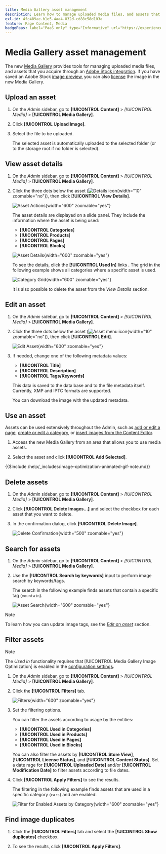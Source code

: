 ```yaml
---
title: Media Gallery asset management
description: Learn how to manage uploaded media files, and assets that you acquire through an Adobe Stock integration.
exl-id: 4fc489ae-b1e5-4aa4-832d-cd88c58d103a
feature: Page Content, Media
badgePaas: label="PaaS only" type="Informative" url="https://experienceleague.adobe.com/en/docs/commerce/user-guides/product-solutions" tooltip="Applies to Adobe Commerce on Cloud projects (Adobe-managed PaaS infrastructure) and on-premises projects only."
---
```

# Media Gallery asset management

The new [Media Gallery](media-gallery.md) provides tools for managing uploaded media files, and assets that you acquire through an [Adobe Stock integration](adobe-stock.md). If you have saved an Adobe Stock [image preview](adobe-stock-save-preview.md), you can also [license](adobe-stock-license-image.md) the image in the new Media Gallery.

## Upload an asset

1. On the _Admin_ sidebar, go to **[!UICONTROL Content]** > _[!UICONTROL Media]_ > **[!UICONTROL Media Gallery]**.

1. Click **[!UICONTROL Upload Image]**.

1. Select the file to be uploaded.

   The selected asset is automatically uploaded to the selected folder (or to the storage root if no folder is selected).

## View asset details

1. On the _Admin_ sidebar, go to **[!UICONTROL Content]** > _[!UICONTROL Media]_ > **[!UICONTROL Media Gallery]**.

1. Click the three dots below the asset (![Details icon](./assets/media-gallery-asset-menu-icon.png){width="10" zoomable="no"}), then click **[!UICONTROL View Details]**.

    ![Asset Actions](./assets/media-gallery-asset-actions.png){width="600" zoomable="yes"}

    The asset details are displayed on a slide panel. They include the information where the asset is being used:

   - **[!UICONTROL Categories]**
   - **[!UICONTROL Products]**
   - **[!UICONTROL Pages]**
   - **[!UICONTROL Blocks]**

    ![Asset Details](./assets/media-gallery-asset-details.png){width="600" zoomable="yes"}

    To see the details, click the **[!UICONTROL Used In]** links . The grid in the following example shows all categories where a specific asset is used.

    ![Category Grid](./assets/media-gallery-asset-categories.png){width="600" zoomable="yes"}

    It is also possible to delete the asset from the _View Details_ section.

## Edit an asset

1. On the _Admin_ sidebar, go to **[!UICONTROL Content]** > _[!UICONTROL Media]_ > **[!UICONTROL Media Gallery]**.

1. Click the three dots below the asset (![Asset menu icon](./assets/media-gallery-asset-menu-icon.png){width="10" zoomable="no"}), then click **[!UICONTROL Edit]**.

    ![Edit Asset](./assets/media-gallery-edit-asset.png){width="600" zoomable="yes"}

1. If needed, change one of the following metadata values:

   - **[!UICONTROL Title]**
   - **[!UICONTROL Description]**
   - **[!UICONTROL Tags/Keywords]**

   This data is saved to the data base and to the file metadata itself. Currently, XMP and IPTC formats are supported.

   You can download the image with the updated metadata.

## Use an asset

Assets can be used extensively throughout the Admin, such as [add or edit a page](page-add.md), [create or edit a category](../catalog/category-create.md), or [insert images from the Content Editor](editor-insert-image.md).

1. Access the new Media Gallery from an area that allows you to use media assets.

1. Select the asset and click **[!UICONTROL Add Selected]**.

{{$include /help/_includes/image-optimization-animated-gif-note.md}}

## Delete assets

1. On the _Admin_ sidebar, go to **[!UICONTROL Content]** > _[!UICONTROL Media]_ > **[!UICONTROL Media Gallery]**.

1. Click **[!UICONTROL Delete Images...]** and select the checkbox for each asset that you want to delete.

1. In the confirmation dialog, click **[!UICONTROL Delete Image]**.

    ![Delete Confirmation](./assets/media-gallery-bulk-delete-confirm.png){width="500" zoomable="yes"}

## Search for assets

1. On the _Admin_ sidebar, go to **[!UICONTROL Content]** > _[!UICONTROL Media]_ > **[!UICONTROL Media Gallery]**.

1. Use the **[!UICONTROL Search by keywords]** input to perform image search by keywords/tags.

    The search in the following example finds assets that contain a specific tag (`mountain`).

    ![Asset Search](./assets/media-gallery-asset-search.png){width="600" zoomable="yes"}

>[!NOTE]
>
>To learn how you can update image tags, see the _[Edit an asset](#edit-an-asset)_ section.

## Filter assets

>[!NOTE]
>
>The _Used in_ functionality requires that [!UICONTROL Media Gallery Image Optimization] is enabled in the [configuration settings](media-gallery-image-optimization.md).

1. On the _Admin_ sidebar, go to **[!UICONTROL Content]** > _[!UICONTROL Media]_ > **[!UICONTROL Media Gallery]**.

1. Click the **[!UICONTROL Filters]** tab.

    ![Filters](./assets/media-gallery-filters.png){width="600" zoomable="yes"}

1. Set the filtering options.

   You can filter the assets according to usage by the entities:

   - **[!UICONTROL Used in Categories]**
   - **[!UICONTROL Used in Products]**
   - **[!UICONTROL Used in Pages]**
   - **[!UICONTROL Used in Blocks]**

   You can also filter the assets by **[!UICONTROL Store View]**, **[!UICONTROL License Status]**, and **[!UICONTROL Content Status]**. Set a date rage for **[!UICONTROL Uploaded Date]** and/or **[!UICONTROL Modification Date]** to filter assets according to file dates.

1. Click **[!UICONTROL Apply Filters]** to see the results.

   The filtering in the following example finds assets that are used in a specific category (`cars`) and are enabled.

    ![Filter for Enabled Assets by Category](./assets/media-gallery-filter-by-category.png){width="600" zoomable="yes"}

## Find image duplicates

1. Click the **[!UICONTROL Filters]** tab and select the **[!UICONTROL Show duplicates]** checkbox.

1. To see the results, click **[!UICONTROL Apply Filters]**.

<!-- Last updated from includes: 2024-01-30 15:43:39 -->
